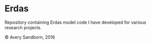 # Erdas
Repository containing Erdas model code I have developed for various research projects.

© Avery Sandborn, 2016
